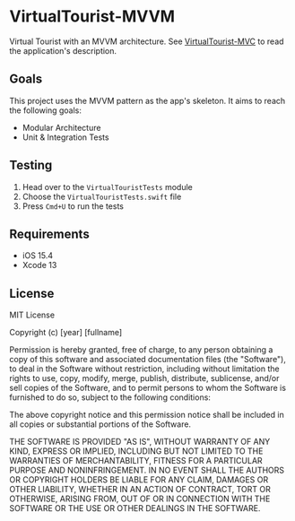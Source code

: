 # VirtualTourist-MVVM
Virtual Tourist with an MVVM architecture. See [VirtualTourist-MVC](https://github.com/tibebit/VirtualTourist-MVC) to read the application's description.

## Goals
This project uses the MVVM pattern as the app's skeleton. It aims to reach the following goals:
* Modular Architecture
* Unit & Integration Tests

## Testing
1. Head over to the `VirtualTouristTests` module 
2. Choose the `VirtualTouristTests.swift` file
3. Press `Cmd+U` to run the tests

## Requirements
* iOS 15.4
* Xcode 13

## License
MIT License

Copyright (c) [year] [fullname]

Permission is hereby granted, free of charge, to any person obtaining a copy
of this software and associated documentation files (the "Software"), to deal
in the Software without restriction, including without limitation the rights
to use, copy, modify, merge, publish, distribute, sublicense, and/or sell
copies of the Software, and to permit persons to whom the Software is
furnished to do so, subject to the following conditions:

The above copyright notice and this permission notice shall be included in all
copies or substantial portions of the Software.

THE SOFTWARE IS PROVIDED "AS IS", WITHOUT WARRANTY OF ANY KIND, EXPRESS OR
IMPLIED, INCLUDING BUT NOT LIMITED TO THE WARRANTIES OF MERCHANTABILITY,
FITNESS FOR A PARTICULAR PURPOSE AND NONINFRINGEMENT. IN NO EVENT SHALL THE
AUTHORS OR COPYRIGHT HOLDERS BE LIABLE FOR ANY CLAIM, DAMAGES OR OTHER
LIABILITY, WHETHER IN AN ACTION OF CONTRACT, TORT OR OTHERWISE, ARISING FROM,
OUT OF OR IN CONNECTION WITH THE SOFTWARE OR THE USE OR OTHER DEALINGS IN THE
SOFTWARE.
